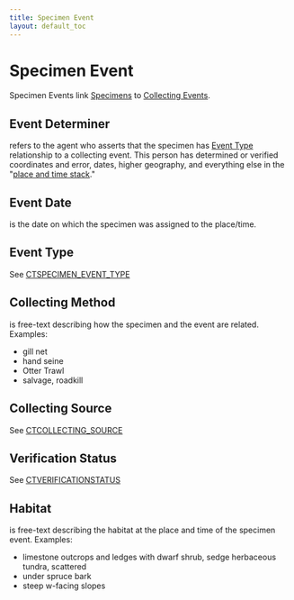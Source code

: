 ```yaml
---
title: Specimen Event
layout: default_toc
---
```


# Specimen Event



Specimen Events link [Specimens](/catalog.html) to [Collecting
Events](/collecting-event.html).


## Event Determiner

 refers to the agent who asserts that the specimen
has [Event Type](#type) relationship to a collecting event. This person
has determined or verified coordinates and error, dates, higher
geography, and everything else in the "[place and time
stack](/documentation/places/)."


## Event Date

 is the date on which the specimen was assigned to the
place/time.


## Event Type

 See
[CTSPECIMEN_EVENT_TYPE](http://arctos.database.museum/info/ctDocumentation.cfm?table=CTSPECIMEN_EVENT_TYPE)


## Collecting Method

 is free-text describing how the specimen and the
event are related. Examples:

-   gill net
-   hand seine
-   Otter Trawl
-   salvage, roadkill


## Collecting Source

 See
[CTCOLLECTING_SOURCE](http://arctos.database.museum/info/ctDocumentation.cfm?table=CTCOLLECTING_SOURCE)


## Verification Status

 See
[CTVERIFICATIONSTATUS](http://arctos.database.museum/info/ctDocumentation.cfm?table=CTVERIFICATIONSTATUS)


## Habitat

 is free-text describing the habitat at the place and time of
the specimen event. Examples:

-   limestone outcrops and ledges with dwarf shrub, sedge herbaceous
    tundra, scattered
-   under spruce bark
-   steep w-facing slopes
